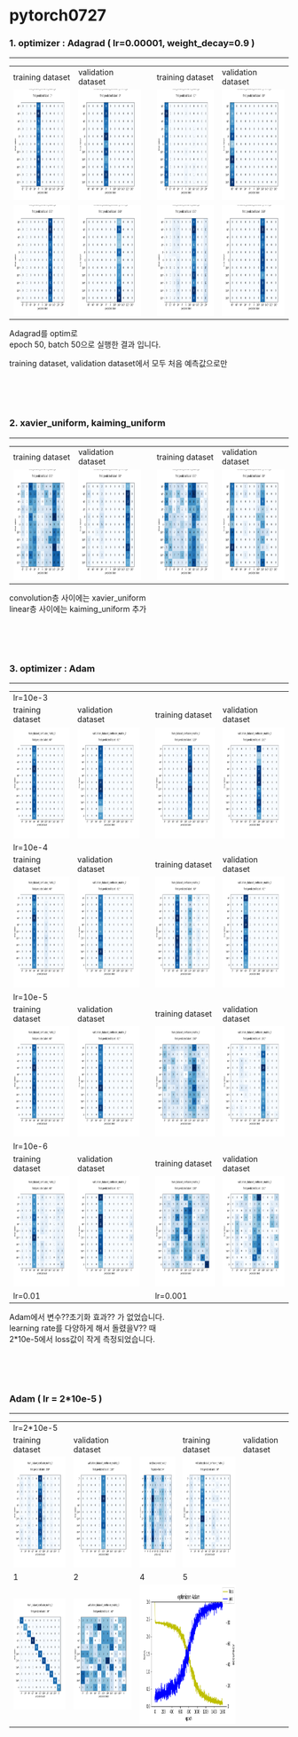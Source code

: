 # pytorch0727


### 1. optimizer : Adagrad  ( lr=0.00001, weight_decay=0.9 )
-----
<table>
  <tr>
        <td>training dataset</td>
        <td>validation dataset</td>
        <td></td>
        <td>training dataset</td>
        <td>validation dataset</td>
  </tr>
  
  <tr>
      <td>    <img src="https://github.com/Kang-Dong-Hwi/pytorch0727/blob/master/confusion_matrix/train_dataset_confusion_matrix1.png", height=200px, width=250px>        </td>
      <td>    <img src="https://github.com/Kang-Dong-Hwi/pytorch0727/blob/master/confusion_matrix/validation_dataset_confusion_matrix1.png", height=200px, width=250px>   </td>
      <td></td>
      <td>    <img src="https://github.com/Kang-Dong-Hwi/pytorch0727/blob/master/confusion_matrix/train_dataset_confusion_matrix2.png", height=200px, width=250px>        </td>
      <td>    <img src="https://github.com/Kang-Dong-Hwi/pytorch0727/blob/master/confusion_matrix/validation_dataset_confusion_matrix2.png", height=200px, width=250px>   </td>
  </tr>
  
  <tr>
      <td>    <img src="https://github.com/Kang-Dong-Hwi/pytorch0727/blob/master/confusion_matrix/train_dataset_confusion_matrix3.png", height=200px, width=250px>        </td>
      <td>    <img src="https://github.com/Kang-Dong-Hwi/pytorch0727/blob/master/confusion_matrix/validation_dataset_confusion_matrix3.png", height=200px, width=250px>   </td>
      <td></td>
      <td>    <img src="https://github.com/Kang-Dong-Hwi/pytorch0727/blob/master/confusion_matrix/train_dataset_confusion_matrix4.png", height=200px, width=250px>        </td>
      <td>    <img src="https://github.com/Kang-Dong-Hwi/pytorch0727/blob/master/confusion_matrix/validation_dataset_confusion_matrix4.png", height=200px, width=250px>   </td>
  </tr>
</table>


Adagrad를 optim로  
epoch 50, batch 50으로 실행한 결과 입니다.  

training dataset, validation dataset에서 모두 처음 예측값으로만  



<br>
<br>
<br>

### 2. xavier_uniform, kaiming_uniform
-----------
<table>
  <tr>
        <td>training dataset</td>
        <td>validation dataset</td>
        <td></td>
        <td>training dataset</td>
        <td>validation dataset</td>
  </tr>
  
  <tr>
      <td>    <img src="https://github.com/Kang-Dong-Hwi/pytorch0727/blob/master/confusion_matrix/train_dataset_confusion_matrix11.png", height=200px, width=250px>        </td>
      <td>    <img src="https://github.com/Kang-Dong-Hwi/pytorch0727/blob/master/confusion_matrix/validation_dataset_confusion_matrix11.png", height=200px, width=250px>   </td>
      <td></td>
      <td>    <img src="https://github.com/Kang-Dong-Hwi/pytorch0727/blob/master/confusion_matrix/train_dataset_confusion_matrix12.png", height=200px, width=250px>        </td>
      <td>    <img src="https://github.com/Kang-Dong-Hwi/pytorch0727/blob/master/confusion_matrix/validation_dataset_confusion_matrix12.png", height=200px, width=250px>   </td>
  </tr>
  

</table>

convolution층 사이에는 xavier_uniform  
linear층 사이에는 kaiming_uniform 추가



<br>
<br>
<br>

### 3. optimizer : Adam
-----------
<table>
  <tr>  <td colspan="5"> lr=10e-3 </td> </tr>
  <tr>
        <td>training dataset</td>
        <td>validation dataset</td>
        <td></td>
        <td>training dataset</td>
        <td>validation dataset</td>
  </tr>

  <tr>
      <td>    <img src="https://github.com/Kang-Dong-Hwi/pytorch0727/blob/master/gdrive01/train_dataset_confusion_matrix201.png", height=200px, width=250px>        </td>
      <td>    <img src="https://github.com/Kang-Dong-Hwi/pytorch0727/blob/master/gdrive02/validation_dataset_confusion_matrix201.png", height=200px, width=250px>   </td>
      <td></td>
      <td>    <img src="https://github.com/Kang-Dong-Hwi/pytorch0727/blob/master/gdrive01/train_dataset_confusion_matrix202.png", height=200px, width=250px>        </td>
      <td>    <img src="https://github.com/Kang-Dong-Hwi/pytorch0727/blob/master/gdrive02/validation_dataset_confusion_matrix202.png", height=200px, width=250px>   </td>
  </tr>
  
  
  <tr>  <td colspan="5"> lr=10e-4 </td> </tr>
  <tr>
        <td>training dataset</td>
        <td>validation dataset</td>
        <td></td>
        <td>training dataset</td>
        <td>validation dataset</td>
  </tr>
  
  <tr>
      <td>    <img src="https://github.com/Kang-Dong-Hwi/pytorch0727/blob/master/gdrive01/train_dataset_confusion_matrix203.png", height=200px, width=250px>        </td>
      <td>    <img src="https://github.com/Kang-Dong-Hwi/pytorch0727/blob/master/gdrive02/validation_dataset_confusion_matrix203.png", height=200px, width=250px>   </td>
      <td></td>
      <td>    <img src="https://github.com/Kang-Dong-Hwi/pytorch0727/blob/master/gdrive01/train_dataset_confusion_matrix204.png", height=200px, width=250px>        </td>
      <td>    <img src="https://github.com/Kang-Dong-Hwi/pytorch0727/blob/master/gdrive02/validation_dataset_confusion_matrix204.png", height=200px, width=250px>   </td>
  </tr>
  
  
  
  <tr>  <td colspan="5"> lr=10e-5 </td> </tr>
  <tr>
        <td>training dataset</td>
        <td>validation dataset</td>
        <td></td>
        <td>training dataset</td>
        <td>validation dataset</td>
  </tr>
  
  <tr>
      <td>    <img src="https://github.com/Kang-Dong-Hwi/pytorch0727/blob/master/gdrive01/train_dataset_confusion_matrix205.png", height=200px, width=250px>        </td>
      <td>    <img src="https://github.com/Kang-Dong-Hwi/pytorch0727/blob/master/gdrive02/validation_dataset_confusion_matrix205.png", height=200px, width=250px>   </td>
      <td></td>
      <td>    <img src="https://github.com/Kang-Dong-Hwi/pytorch0727/blob/master/gdrive01/train_dataset_confusion_matrix206.png", height=200px, width=250px>        </td>
      <td>    <img src="https://github.com/Kang-Dong-Hwi/pytorch0727/blob/master/gdrive02/validation_dataset_confusion_matrix206.png", height=200px, width=250px>   </td>
  </tr>
  
  
  
  <tr>  <td colspan="5"> lr=10e-6 </td> </tr>
  <tr>
        <td>training dataset</td>
        <td>validation dataset</td>
        <td></td>
        <td>training dataset</td>
        <td>validation dataset</td>
  </tr>
  
  <tr>
      <td>    <img src="https://github.com/Kang-Dong-Hwi/pytorch0727/blob/master/gdrive01/train_dataset_confusion_matrix207.png", height=200px, width=250px>        </td>
      <td>    <img src="https://github.com/Kang-Dong-Hwi/pytorch0727/blob/master/gdrive02/validation_dataset_confusion_matrix207.png", height=200px, width=250px>   </td>
      <td></td>
      <td>    <img src="https://github.com/Kang-Dong-Hwi/pytorch0727/blob/master/gdrive01/train_dataset_confusion_matrix208.png", height=200px, width=250px>        </td>
      <td>    <img src="https://github.com/Kang-Dong-Hwi/pytorch0727/blob/master/gdrive02/validation_dataset_confusion_matrix208.png", height=200px, width=250px>   </td>
  </tr>
  
  <tr>
      <td>lr=0.01 </td>
      <td></td>
      <td></td>
      <td>lr=0.001 </td>
      <td></td>
  </tr>
  
  
</table>


Adam에서 변수??초기화 효과?? 가 없었습니다.  
learning rate를 다양하게 해서 돌렸을V?? 때  
2*10e-5에서 loss값이 작게 측정되었습니다.


<br>
<br>
<br>

### Adam  ( lr = 2*10e-5 )
-------------
<table>
  <tr>  <td colspan="5"> lr=2*10e-5 </td> </tr>
  <tr>
        <td>training dataset</td>
        <td>validation dataset</td>
        <td></td>
        <td>training dataset</td>
        <td>validation dataset</td>
  </tr>
  
  <tr>
      <td>   <img src="https://github.com/Kang-Dong-Hwi/pytorch0727/blob/master/gdrive01/train_dataset_confusion_matrix211.png", height=200px, width=250px>        </td>
      <td>   <img src="https://github.com/Kang-Dong-Hwi/pytorch0727/blob/master/gdrive02/validation_dataset_confusion_matrix211.png", height=200px, width=250px>   </td>
      <td>   <img src="https://github.com/Kang-Dong-Hwi/pytorch0727/blob/master/gdrive01/train_dataset_confusion_matrix210.png", height=200px, width=250px>        </td>
      <td>   <img src="https://github.com/Kang-Dong-Hwi/pytorch0727/blob/master/gdrive02/validation_dataset_confusion_matrix210.png", height=200px, width=250px>   </td>
  </tr>
  
  <tr>
      <td>1</td>
      <td>2</td>
      <td>4</td>
      <td>5</td>
  </tr>
  
  <tr>
      <td>   <img src="https://github.com/Kang-Dong-Hwi/pytorch0727/blob/master/gdrive01/train_dataset_confusion_matrix214.png", height=200px, width=250px>        </td>
      <td>   <img src="https://github.com/Kang-Dong-Hwi/pytorch0727/blob/master/gdrive02/validation_dataset_confusion_matrix214.png", height=200px, width=250px>   </td>
      <td colspan="2">  <img src="https://github.com/Kang-Dong-Hwi/pytorch0727/blob/master/Adam%20(1).png", height=250px, width=360px>                             </td> 
  </tr>

</table>


